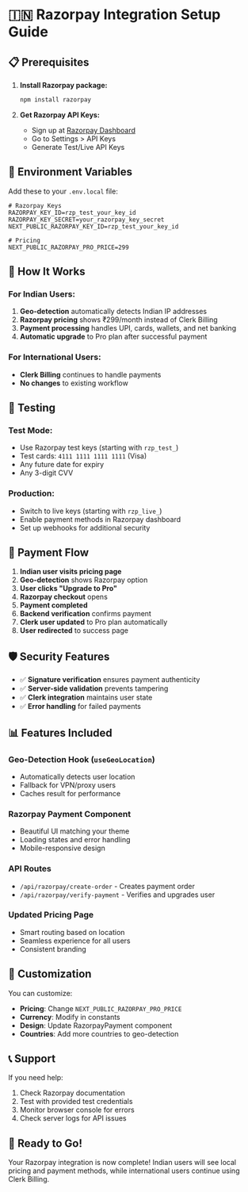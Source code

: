 # 🇮🇳 Razorpay Integration Setup Guide

## 📋 Prerequisites

1. **Install Razorpay package:**
   ```bash
   npm install razorpay
   ```

2. **Get Razorpay API Keys:**
   - Sign up at [Razorpay Dashboard](https://dashboard.razorpay.com/)
   - Go to Settings > API Keys
   - Generate Test/Live API Keys

## 🔧 Environment Variables

Add these to your `.env.local` file:

```env
# Razorpay Keys
RAZORPAY_KEY_ID=rzp_test_your_key_id
RAZORPAY_KEY_SECRET=your_razorpay_key_secret
NEXT_PUBLIC_RAZORPAY_KEY_ID=rzp_test_your_key_id

# Pricing
NEXT_PUBLIC_RAZORPAY_PRO_PRICE=299
```

## 🎯 How It Works

### For Indian Users:
1. **Geo-detection** automatically detects Indian IP addresses
2. **Razorpay pricing** shows ₹299/month instead of Clerk Billing
3. **Payment processing** handles UPI, cards, wallets, and net banking
4. **Automatic upgrade** to Pro plan after successful payment

### For International Users:
- **Clerk Billing** continues to handle payments
- **No changes** to existing workflow

## 🚀 Testing

### Test Mode:
- Use Razorpay test keys (starting with `rzp_test_`)
- Test cards: `4111 1111 1111 1111` (Visa)
- Any future date for expiry
- Any 3-digit CVV

### Production:
- Switch to live keys (starting with `rzp_live_`)
- Enable payment methods in Razorpay dashboard
- Set up webhooks for additional security

## 🔄 Payment Flow

1. **Indian user visits pricing page**
2. **Geo-detection** shows Razorpay option
3. **User clicks "Upgrade to Pro"**
4. **Razorpay checkout** opens
5. **Payment completed** 
6. **Backend verification** confirms payment
7. **Clerk user updated** to Pro plan automatically
8. **User redirected** to success page

## 🛡️ Security Features

- ✅ **Signature verification** ensures payment authenticity
- ✅ **Server-side validation** prevents tampering
- ✅ **Clerk integration** maintains user state
- ✅ **Error handling** for failed payments

## 📊 Features Included

### Geo-Detection Hook (`useGeoLocation`)
- Automatically detects user location
- Fallback for VPN/proxy users
- Caches result for performance

### Razorpay Payment Component
- Beautiful UI matching your theme
- Loading states and error handling
- Mobile-responsive design

### API Routes
- `/api/razorpay/create-order` - Creates payment order
- `/api/razorpay/verify-payment` - Verifies and upgrades user

### Updated Pricing Page
- Smart routing based on location
- Seamless experience for all users
- Consistent branding

## 🎨 Customization

You can customize:
- **Pricing**: Change `NEXT_PUBLIC_RAZORPAY_PRO_PRICE`
- **Currency**: Modify in constants
- **Design**: Update RazorpayPayment component
- **Countries**: Add more countries to geo-detection

## 📞 Support

If you need help:
1. Check Razorpay documentation
2. Test with provided test credentials
3. Monitor browser console for errors
4. Check server logs for API issues

## 🎉 Ready to Go!

Your Razorpay integration is now complete! Indian users will see local pricing and payment methods, while international users continue using Clerk Billing.
